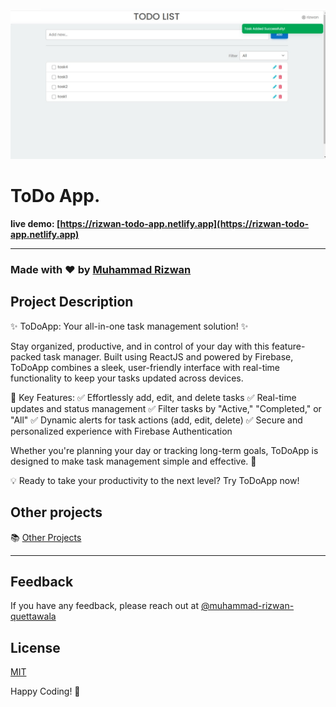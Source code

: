 ![React Todo App](./banner.jpg)

# ToDo App.

**live demo: [https://rizwan-todo-app.netlify.app](https://rizwan-todo-app.netlify.app)**

---

### Made with ❤️ by [Muhammad Rizwan](https://www.instagram.com/rizwan.herre/)

## Project Description

✨ ToDoApp: Your all-in-one task management solution! ✨

Stay organized, productive, and in control of your day with this feature-packed task manager. Built using ReactJS and powered by Firebase, ToDoApp combines a sleek, user-friendly interface with real-time functionality to keep your tasks updated across devices.

🌟 Key Features: 
✅ Effortlessly add, edit, and delete tasks
✅ Real-time updates and status management
✅ Filter tasks by "Active," "Completed," or "All"
✅ Dynamic alerts for task actions (add, edit, delete)
✅ Secure and personalized experience with Firebase Authentication

Whether you're planning your day or tracking long-term goals, ToDoApp is designed to make task management simple and effective. 🎯

💡 Ready to take your productivity to the next level? Try ToDoApp now!

## Other projects

📚 [Other Projects](https://github.com/riz-33?tab=repositories)

---

## Feedback

If you have any feedback, please reach out at [@muhammad-rizwan-quettawala](https://www.linkedin.com/in/muhammad-rizwan-quettawala-1a462b18b/)

## License

[MIT](https://choosealicense.com/licenses/mit/)

Happy Coding! 🚀